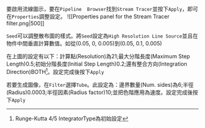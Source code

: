 要啟用流線圖示，要在`Pipeline  Browser`找到`Stream Tracer`並按下`Apply`，即可在`Properties`調整設定。
![[Properties panel for the Stream Tracer filter.png|500]]

`Seed`可以調整散布圖的樣式。將`Seed`設定為`High Resolution Line Source`並且在物件中間垂直計算數值。如從(0.05, 0, 0.005)到(0.05, 0.1, 0.005)

在上圖的設定有以下：計算點(Resolution)為21;最大分階長度(Maximum Step Length)0.5;初始分階長度(Initial Step Length)0.2;還有整合方向(Integration Direction)BOTH[^1]。設定完成後按下`Apply`

若要生成圖像，在`Filter`選擇`Tube`。此設定為：邊界數量(Num. sides)為6;半徑(Radius)0.0003;半徑因素(Radius factor)10;並把色階應用為速度。設定完成後按下`Apply`

[^1]:Runge-Kutta 4/5 IntegratorType為初始設定